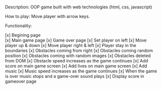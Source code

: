 Description:
OOP game built with web technologies (html, css, javascript)

How to play:
Move player with arrow keys.

Functionality:

[x] Begining page<br>
[x] Main game page
[x] Game over page
[x] Set player on left
[x] Move player up & down
[x] Move player right & left
[x] Player stay in the boundaries
[x] Obstacles coming from right
[x] Obstacles coming random position
[x] Obstacles coming with random images
[x] Obstacles deleted from DOM
[x] Obstacle speed increases as the game continues
[x] Add score on main game screen
[x] Add lives on main game screen
[x] Add music
[x] Music speed increases as the game continues
[x] When the game is over music stops and a game-over sound plays
[x] Display score in gameover page
